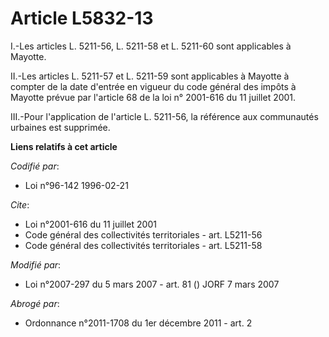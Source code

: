 # Article L5832-13

I.-Les articles L. 5211-56, L. 5211-58 et L. 5211-60 sont applicables à Mayotte. 

II.-Les articles L. 5211-57 et L. 5211-59 sont applicables à Mayotte à compter de la date d'entrée en vigueur du code général
des impôts à Mayotte prévue par l'article 68 de la loi n° 2001-616 du 11 juillet 2001. 

III.-Pour l'application de l'article L. 5211-56, la référence aux communautés urbaines est supprimée.

**Liens relatifs à cet article**

_Codifié par_:

  - Loi n°96-142 1996-02-21

_Cite_:

  - Loi n°2001-616 du 11 juillet 2001
  - Code général des collectivités territoriales - art. L5211-56
  - Code général des collectivités territoriales - art. L5211-58

_Modifié par_:

  - Loi n°2007-297 du 5 mars 2007 - art. 81 () JORF 7 mars 2007

_Abrogé par_:

  - Ordonnance n°2011-1708 du 1er décembre 2011 - art. 2
